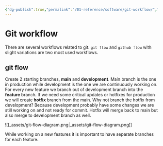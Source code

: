 ```yaml
---
{"dg-publish":true,"permalink":"/01-reference/software/git-workflow/","title":"Git workflow","tags":["git","workflow"]}
---
```



# Git workflow

There are several workflows related to git. `git flow` and `github flow` with slight variations are two most used workflows.

## git flow

Create 2 starting branches, **main** and **development**. Main branch is the one in production while development is the one we are continuously working on. For every new feature we branch out of development branch into the **feature** branch. If we need some critical updates or hotfixes for production we will create **hotfix** branch from the main. Why not branch the hotfix from development? Because development probably have some changes we are still working on and not ready for commit. Hotfix will merge back to main but also merge to development branch as well.

![[_assets/git-flow-diagram.png\|_assets/git-flow-diagram.png]]

While working on a new features it is important to have separate branches for each feature.
